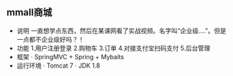 ## mmall商城 ##

 - 说明
   一直想学点东西，然后在某课网看了实战视频。名字叫“企业级....”。但是一点都不企业级好吗？！
 - 功能
   1.用户注册登录
   2.购物车
   3.订单
   4.对接支付宝扫码支付
   5.后台管理
 - 框架
   · SpringMVC + Spring + Mybaits
 - 运行环境
   · Tomcat 7
   · JDK 1.8